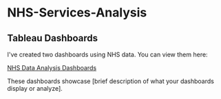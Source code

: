 # NHS-Services-Analysis

## Tableau Dashboards

I've created two dashboards using NHS data. You can view them here:

[NHS Data Analysis Dashboards](tableau_dashboards.html)

These dashboards showcase [brief description of what your dashboards display or analyze].
